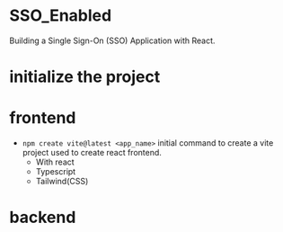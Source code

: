 # SSO_Enabled
Building a Single Sign-On (SSO) Application with React.

# initialize the project
  # frontend
  - `npm create vite@latest <app_name>` initial command to create a vite project used to create react frontend.
    - With react
    - Typescript
    - Tailwind(CSS)


  # backend


